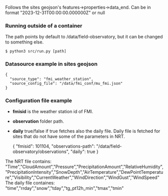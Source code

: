 
Follows the sites geojson's features->properties->data_end. 
Can be in format "2023-12-31T00:00:00.000000Z" or null

### Running outside of a container

The path points by default to /data/field-observatory, but it can be changed to something else.

    $ python3 src/run.py [path]

### Datasource example in sites geojson

    {
      "source_type": "fmi_weather_station",
      "source_config_file": "/data/fmi_conf/mu_fmi.json"
    }

### Configuration file example

- **fmisid** is the weather station id of FMI.
- **observation** folder path.
- **daily** true/false if true fetches also the daily file. Daily file is fetched for sites that do not have some of the parameters in NRT.

    {
      "fmisid": 101104,
      "observations-path": "/data/field-observatory/observations",
      "daily": true
    }

The NRT file contains:
    "Time","CloudAmount","Pressure","PrecipitationAmount","RelativeHumidity","PrecipitationIntensity","SnowDepth","AirTemperature","DewPointTemperature","Visibility","CurrentWeather","WindDirection","WindGust","WindSpeed"
The daily file containes: 
    "time","rrday","snow","tday","tg_pt12h_min","tmax","tmin"

